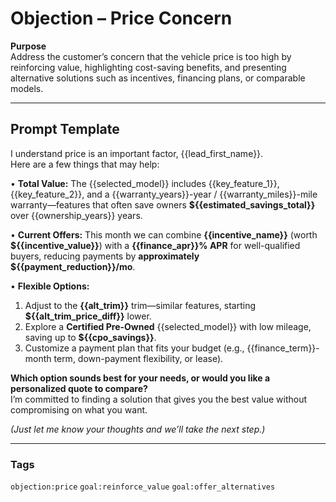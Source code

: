 # Objection – Price Concern

**Purpose**  
Address the customer’s concern that the vehicle price is too high by reinforcing value, highlighting cost-saving benefits, and presenting alternative solutions such as incentives, financing plans, or comparable models.

---

## Prompt Template

I understand price is an important factor, {{lead_first_name}}.  
Here are a few things that may help:

• **Total Value:** The {{selected_model}} includes {{key_feature_1}}, {{key_feature_2}}, and a {{warranty_years}}-year / {{warranty_miles}}-mile warranty—features that often save owners **${{estimated_savings_total}}** over {{ownership_years}} years.

• **Current Offers:** This month we can combine **{{incentive_name}}** (worth **${{incentive_value}}**) with a **{{finance_apr}}% APR** for well-qualified buyers, reducing payments by **approximately ${{payment_reduction}}/mo**.

• **Flexible Options:**

1. Adjust to the **{{alt_trim}}** trim—similar features, starting **${{alt_trim_price_diff}}** lower.
2. Explore a **Certified Pre-Owned** {{selected_model}} with low mileage, saving up to **${{cpo_savings}}**.
3. Customize a payment plan that fits your budget (e.g., {{finance_term}}-month term, down-payment flexibility, or lease).

**Which option sounds best for your needs, or would you like a personalized quote to compare?**  
I’m committed to finding a solution that gives you the best value without compromising on what you want.

_(Just let me know your thoughts and we’ll take the next step.)_

---

### Tags

`objection:price` `goal:reinforce_value` `goal:offer_alternatives`

